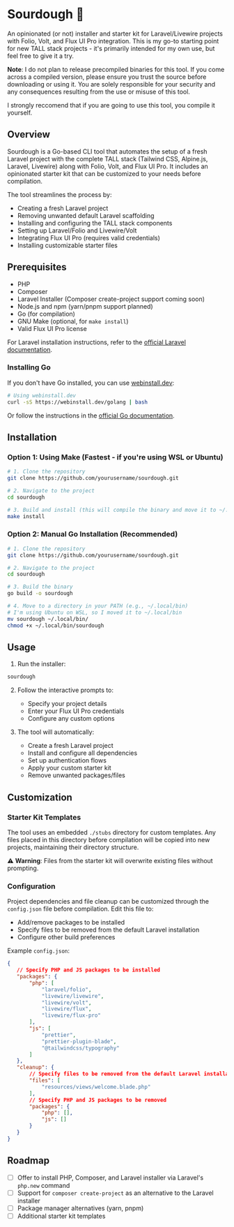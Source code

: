 # Sourdough 🍞

An opinionated (or not) installer and starter kit for Laravel/Livewire projects with Folio, Volt, and Flux UI Pro integration. This is my go-to starting point for new TALL stack projects - it's primarily intended for my own use, but feel free to give it a try.

**Note**: I do not plan to release precompiled binaries for this tool. If you come across a compiled version, please ensure you trust the source before downloading or using it. You are solely responsible for your security and any consequences resulting from the use or misuse of this tool.

I strongly reccomend that if you are going to use this tool, you compile it yourself.

## Overview

Sourdough is a Go-based CLI tool that automates the setup of a fresh Laravel project with the complete TALL stack (Tailwind CSS, Alpine.js, Laravel, Livewire) along with Folio, Volt, and Flux UI Pro. It includes an opinionated starter kit that can be customized to your needs before compilation.

The tool streamlines the process by:
- Creating a fresh Laravel project
- Removing unwanted default Laravel scaffolding
- Installing and configuring the TALL stack components
- Setting up Laravel/Folio and Livewire/Volt
- Integrating Flux UI Pro (requires valid credentials)
- Installing customizable starter files

## Prerequisites

- PHP
- Composer
- Laravel Installer (Composer create-project support coming soon)
- Node.js and npm (yarn/pnpm support planned)
- Go (for compilation)
- GNU Make (optional, for `make install`)
- Valid Flux UI Pro license

For Laravel installation instructions, refer to the [official Laravel documentation](https://laravel.com/docs/installation).

### Installing Go

If you don't have Go installed, you can use [webinstall.dev](https://webinstall.dev/):
```bash
# Using webinstall.dev
curl -sS https://webinstall.dev/golang | bash
```
Or follow the instructions in the [official Go documentation](https://golang.org/doc/install).

## Installation

### Option 1: Using Make (Fastest - if you're using WSL or Ubuntu)
```bash
# 1. Clone the repository
git clone https://github.com/yourusername/sourdough.git

# 2. Navigate to the project
cd sourdough

# 3. Build and install (this will compile the binary and move it to ~/.local/bin)
make install
```

### Option 2: Manual Go Installation (Recommended)
```bash
# 1. Clone the repository
git clone https://github.com/yourusername/sourdough.git

# 2. Navigate to the project
cd sourdough

# 3. Build the binary
go build -o sourdough

# 4. Move to a directory in your PATH (e.g., ~/.local/bin)
# I'm using Ubuntu on WSL, so I moved it to ~/.local/bin
mv sourdough ~/.local/bin/
chmod +x ~/.local/bin/sourdough
```

## Usage

1. Run the installer:
```bash
sourdough
```

2. Follow the interactive prompts to:
   - Specify your project details
   - Enter your Flux UI Pro credentials
   - Configure any custom options

3. The tool will automatically:
   - Create a fresh Laravel project
   - Install and configure all dependencies
   - Set up authentication flows
   - Apply your custom starter kit
   - Remove unwanted packages/files

## Customization

### Starter Kit Templates

The tool uses an embedded `./stubs` directory for custom templates. Any files placed in this directory before compilation will be copied into new projects, maintaining their directory structure.

⚠️ **Warning**: Files from the starter kit will overwrite existing files without prompting.

### Configuration

Project dependencies and file cleanup can be customized through the `config.json` file before compilation. Edit this file to:
- Add/remove packages to be installed
- Specify files to be removed from the default Laravel installation
- Configure other build preferences

Example `config.json`:
```json
{
   // Specify PHP and JS packages to be installed
   "packages": {
       "php": [
           "laravel/folio",
           "livewire/livewire",
           "livewire/volt",
           "livewire/flux",
           "livewire/flux-pro"
       ],
       "js": [
           "prettier",
           "prettier-plugin-blade",
           "@tailwindcss/typography"
       ]
   },
   "cleanup": {
       // Specify files to be removed from the default Laravel installation
       "files": [
           "resources/views/welcome.blade.php"
       ],
       // Specify PHP and JS packages to be removed
       "packages": {
           "php": [],
           "js": []
       }
   }
}
```

## Roadmap

- [ ] Offer to install PHP, Composer, and Laravel installer via Laravel's `php.new` command
- [ ] Support for `composer create-project` as an alternative to the Laravel installer
- [ ] Package manager alternatives (yarn, pnpm)
- [ ] Additional starter kit templates
